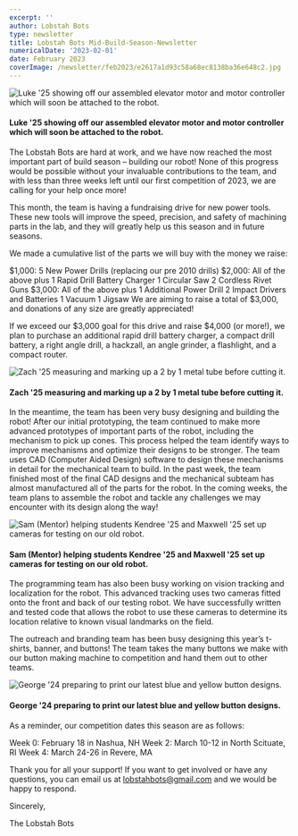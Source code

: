 ```yaml
---
excerpt: ''
author: Lobstah Bots
type: newsletter
title: Lobstah Bots Mid-Build-Season-Newsletter
numericalDate: '2023-02-01'
date: February 2023
coverImage: /newsletter/feb2023/e2617a1d93c58a68ec8138ba36e648c2.jpg
---
```


![Luke '25 showing off our assembled elevator motor and motor controller which will soon be attached to the robot.](/newsletter/feb2023/e2617a1d93c58a68ec8138ba36e648c2.jpg)
#### Luke '25 showing off our assembled elevator motor and motor controller which will soon be attached to the robot.

The Lobstah Bots are hard at work, and we have now reached the most important part of build season – building our robot! None of this progress would be possible without your invaluable contributions to the team, and with less than three weeks left until our first competition of 2023, we are calling for your help once more! 

This month, the team is having a fundraising drive for new power tools. These new tools will improve the speed, precision, and safety of machining parts in the lab, and they will greatly help us this season and in future seasons.

We made a cumulative list of the parts we will buy with the money we raise:

$1,000:
5 New Power Drills (replacing our pre 2010 drills)
$2,000:
All of the above plus
1 Rapid Drill Battery Charger
1 Circular Saw
2 Cordless Rivet Guns
$3,000: 
All of the above plus
1 Additional Power Drill
2 Impact Drivers and Batteries
1 Vacuum
1 Jigsaw
We are aiming to raise a total of $3,000, and donations of any size are greatly appreciated!

If we exceed our $3,000 goal for this drive and raise $4,000 (or more!), we plan to purchase an additional rapid drill battery charger, a compact drill battery, a right angle drill, a hackzall, an angle grinder, a flashlight, and a compact router.

![Zach '25 measuring and marking up a 2 by 1 metal tube before cutting it.](/newsletter/feb2023/57f4bc3c274a4115f36c88cc9a6a4496.jpg)
#### Zach '25 measuring and marking up a 2 by 1 metal tube before cutting it.

In the meantime, the team has been very busy designing and building the robot! After our initial prototyping, the team continued to make more advanced prototypes of important parts of the robot, including the mechanism to pick up cones. This process helped the team identify ways to improve mechanisms and optimize their designs to be stronger. The team uses CAD (Computer Aided Design) software to design these mechanisms in detail for the mechanical team to build. In the past week, the team finished most of the final CAD designs and the mechanical subteam has almost manufactured all of the parts for the robot. In the coming weeks, the team plans to assemble the robot and tackle any challenges we may encounter with its design along the way!

![Sam (Mentor) helping students Kendree '25 and Maxwell '25 set up cameras for testing on our old robot.](/newsletter/feb2023/15cd04e05b603bb03c36883fd0228b7c.jpg)
#### Sam (Mentor) helping students Kendree '25 and Maxwell '25 set up cameras for testing on our old robot.

The programming team has also been busy working on vision tracking and localization for the robot. This advanced tracking uses two cameras fitted onto the front and back of our testing robot. We have successfully written and tested code that allows the robot to use these cameras to determine its location relative to known visual landmarks on the field. 

The outreach and branding team has been busy designing this year’s t-shirts, banner, and buttons! The team takes the many buttons we make with our button making machine to competition and hand them out to other teams.

![George '24 preparing to print our latest blue and yellow button designs.](/newsletter/feb2023/b9eb3bd49cf44b30a1f5906cfda0b44f.png)
#### George '24 preparing to print our latest blue and yellow button designs.

As a reminder, our competition dates this season are as follows:

Week 0: February 18 in Nashua, NH
Week 2: March 10-12 in North Scituate, RI
Week 4: March 24-26 in Revere, MA

Thank you for all your support! If you want to get involved or have any questions, you can email us at [lobstahbots@gmail.com](mailto:lobstahbots@gmail.com) and we would be happy to respond.

Sincerely,

The Lobstah Bots

